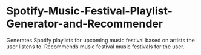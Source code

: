 # Spotify-Music-Festival-Playlist-Generator-and-Recommender
Generates Spotify playlists for upcoming music festival based on artists the user listens to. Recommends music festival music festivals for the user.
